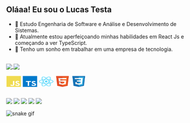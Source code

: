 ## Oláaa! Eu sou o Lucas Testa

- 🌱 Estudo Engenharia de Software e Análise e Desenvolvimento de Sistemas.
- 💬 Atualmente estou aperfeiçoando minhas habilidades em React Js e começando a ver TypeScript.
- 🚀 Tenho um sonho em trabalhar em uma empresa de tecnologia.

##

<a href="https://github.com/LucasTesta444/github-readme-stats">
  <img height=200 align="center" src="https://github-readme-stats.vercel.app/api?username=LucasTesta444" />
</a>
<a href="https://github.com/LucasTesta444/convoychat">
  <img height=200 align="center" src="https://github-readme-stats.vercel.app/api/top-langs?username=LucasTesta444&layout=compact&langs_count=8&card_width=320" />
</a>

<div style="display: inline_block"><br>
  <img align="center" alt="Lucas-Js" height="30" width="40" src="https://raw.githubusercontent.com/devicons/devicon/master/icons/javascript/javascript-plain.svg">
  <img align="center" alt="Lucas-Ts" height="30" width="40" src="https://raw.githubusercontent.com/devicons/devicon/master/icons/typescript/typescript-plain.svg">
  <img align="center" alt="Lucas-React" height="30" width="40" src="https://raw.githubusercontent.com/devicons/devicon/master/icons/react/react-original.svg">
  <img align="center" alt="Lucas-HTML" height="30" width="40" src="https://raw.githubusercontent.com/devicons/devicon/master/icons/html5/html5-original.svg">
  <img align="center" alt="Lucas-CSS" height="30" width="40" src="https://raw.githubusercontent.com/devicons/devicon/master/icons/css3/css3-original.svg">

</div>

##

<div> 
  <a href="https://www.youtube.com/channel/UCxhXh1rJoGTS92CG0WEGsNg" target="_blank"><img src="https://img.shields.io/badge/YouTube-FF0000?style=for-the-badge&logo=youtube&logoColor=white" target="_blank"></a>
  <a href="https://www.instagram.com/lucas.testaa/" target="_blank"><img src="https://img.shields.io/badge/-Instagram-%23E4405F?style=for-the-badge&logo=instagram&logoColor=white" target="_blank"></a>
 <a href="https://discord.gg/KB5TcVKS7c" target="_blank"><img src="https://img.shields.io/badge/Discord-7289DA?style=for-the-badge&logo=discord&logoColor=white" target="_blank"></a> 
  <a href = "mailto:contatolucastesta444@gmail.com"><img src="https://img.shields.io/badge/-Gmail-%23333?style=for-the-badge&logo=gmail&logoColor=white" target="_blank"></a>
  <a href="https://www.linkedin.com/in/lucas-testa-332460224?utm_source=share&utm_campaign=share_via&utm_content=profile&utm_medium=ios_app" target="_blank"><img src="https://img.shields.io/badge/-LinkedIn-%230077B5?style=for-the-badge&logo=linkedin&logoColor=white" target="_blank"></a> 
</div>

![snake gif](https://github.com/juninho15830/LucasTesta444/blob/output/github-contribution-grid-snake.gif)


